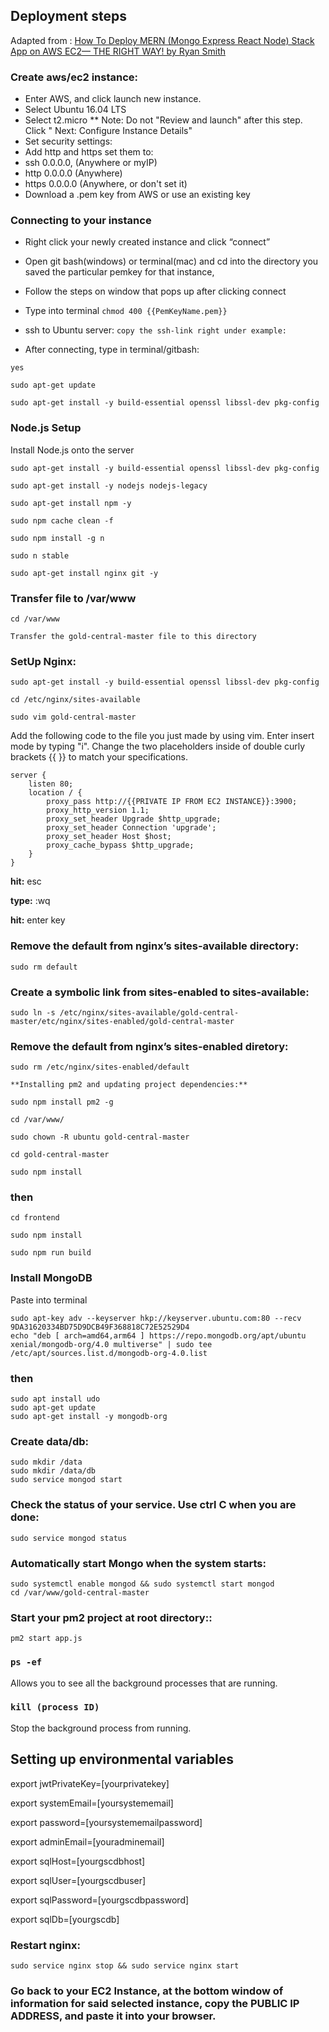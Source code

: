 ## Deployment steps

Adapted from : [How To Deploy MERN (Mongo Express React Node) Stack App on AWS EC2— THE RIGHT WAY! by Ryan Smith](https://medium.com/@rksmith369/how-to-deploy-mern-stack-app-on-aws-ec2-with-ssl-nginx-the-right-way-e76c1a8cd6c6)

### Create aws/ec2 instance:

- Enter AWS, and click launch new instance.
- Select Ubuntu 16.04 LTS
- Select t2.micro \*\* Note: Do not "Review and launch" after this step. Click " Next: Configure Instance Details"
- Set security settings:
- Add http and https set them to:
- ssh 0.0.0.0, (Anywhere or myIP)
- http 0.0.0.0 (Anywhere)
- https 0.0.0.0 (Anywhere, or don't set it)
- Download a .pem key from AWS or use an existing key

### Connecting to your instance

- Right click your newly created instance and click “connect”
- Open git bash(windows) or terminal(mac) and cd into the directory you saved the particular pemkey for that instance,
- Follow the steps on window that pops up after clicking connect

- Type into terminal
  `chmod 400 {{PemKeyName.pem}}`
- ssh to Ubuntu server:
  `copy the ssh-link right under example:`

- After connecting, type in terminal/gitbash:

```
yes

sudo apt-get update

sudo apt-get install -y build-essential openssl libssl-dev pkg-config
```

### Node.js Setup

Install Node.js onto the server

```
sudo apt-get install -y build-essential openssl libssl-dev pkg-config

sudo apt-get install -y nodejs nodejs-legacy

sudo apt-get install npm -y

sudo npm cache clean -f

sudo npm install -g n

sudo n stable

sudo apt-get install nginx git -y
```

### Transfer file to /var/www

```
cd /var/www

Transfer the gold-central-master file to this directory
```

### SetUp Nginx:

```
sudo apt-get install -y build-essential openssl libssl-dev pkg-config

cd /etc/nginx/sites-available

sudo vim gold-central-master
```

Add the following code to the file you just made by using vim. Enter insert mode by typing "i". Change the two placeholders inside of double curly brackets {{ }} to match your specifications.

```
server {
    listen 80;
    location / {
        proxy_pass http://{{PRIVATE IP FROM EC2 INSTANCE}}:3900;
        proxy_http_version 1.1;
        proxy_set_header Upgrade $http_upgrade;
        proxy_set_header Connection 'upgrade';
        proxy_set_header Host $host;
        proxy_cache_bypass $http_upgrade;
    }
}
```

**hit:** esc

**type:** :wq

**hit:** enter key

### Remove the default from nginx’s sites-available directory:

`sudo rm default`

### Create a symbolic link from sites-enabled to sites-available:

`sudo ln -s /etc/nginx/sites-available/gold-central-master/etc/nginx/sites-enabled/gold-central-master`

### Remove the default from nginx’s sites-enabled diretory:

```
sudo rm /etc/nginx/sites-enabled/default

**Installing pm2 and updating project dependencies:**

sudo npm install pm2 -g

cd /var/www/

sudo chown -R ubuntu gold-central-master

cd gold-central-master

sudo npm install
```

### then

```
cd frontend

sudo npm install

sudo npm run build
```

### Install MongoDB

Paste into terminal

```
sudo apt-key adv --keyserver hkp://keyserver.ubuntu.com:80 --recv 9DA31620334BD75D9DCB49F368818C72E52529D4
echo "deb [ arch=amd64,arm64 ] https://repo.mongodb.org/apt/ubuntu xenial/mongodb-org/4.0 multiverse" | sudo tee /etc/apt/sources.list.d/mongodb-org-4.0.list
```

### then

```
sudo apt install udo
sudo apt-get update
sudo apt-get install -y mongodb-org
```

### Create data/db:

```
sudo mkdir /data
sudo mkdir /data/db
sudo service mongod start
```

### Check the status of your service. Use ctrl C when you are done:

`sudo service mongod status`

### Automatically start Mongo when the system starts:

```
sudo systemctl enable mongod && sudo systemctl start mongod
cd /var/www/gold-central-master
```

### Start your pm2 project at root directory::

`pm2 start app.js`

### `ps -ef`

Allows you to see all the background processes that are running.

### `kill (process ID)`

Stop the background process from running.

## Setting up environmental variables

export jwtPrivateKey=[yourprivatekey]

export systemEmail=[yoursystememail]

export password=[yoursystememailpassword]

export adminEmail=[youradminemail]

export sqlHost=[yourgscdbhost]

export sqlUser=[yourgscdbuser]

export sqlPassword=[yourgscdbpassword]

export sqlDb=[yourgscdb]

### Restart nginx:

`sudo service nginx stop && sudo service nginx start`

### Go back to your EC2 Instance, at the bottom window of information for said selected instance, copy the PUBLIC IP ADDRESS, and paste it into your browser.

